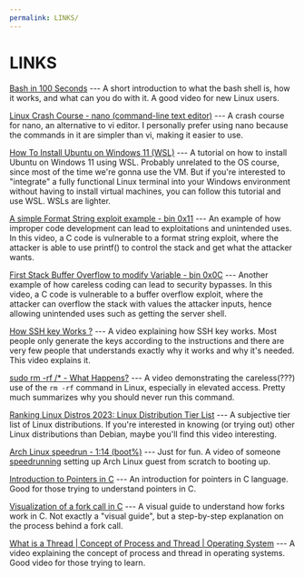 ```yaml
---
permalink: LINKS/
---
```


# LINKS

[Bash in 100 Seconds](https://www.youtube.com/watch?v=I4EWvMFj37g) ---
A short introduction to what the bash shell is, how it works, and what can you do with it. A good video for new Linux users.

[Linux Crash Course - nano (command-line text editor)](https://www.youtube.com/watch?v=DLeATFgGM-A) ---
A crash course for nano, an alternative to vi editor. I personally prefer using nano because the commands in it are simpler than vi, making it easier to use.

[How To Install Ubuntu on Windows 11 (WSL)](https://www.youtube.com/watch?v=wjbbl0TTMeo) ---
A tutorial on how to install Ubuntu on Windows 11 using WSL. Probably unrelated to the OS course, since most of the time we're gonna use the VM. But if you're interested to "integrate" a fully functional Linux terminal into your Windows environment without having to install virtual machines, you can follow this tutorial and use WSL. WSLs are lighter.

[A simple Format String exploit example - bin 0x11](https://www.youtube.com/watch?v=0WvrSfcdq1I) ---
An example of how improper code development can lead to exploitations and unintended uses. In this video, a C code is vulnerable to a format string exploit, where the attacker is able to use printf() to control the stack and get what the attacker wants.

[First Stack Buffer Overflow to modify Variable - bin 0x0C](https://www.youtube.com/watch?v=T03idxny9jE) ---
Another example of how careless coding can lead to security bypasses. In this video, a C code is vulnerable to a buffer overflow exploit, where the attacker can overflow the stack with values the attacker inputs, hence allowing unintended uses such as getting the server shell.

[How SSH key Works ?](https://www.youtube.com/watch?v=y2SWzw9D4RA) ---
A video explaining how SSH key works. Most people only generate the keys according to the instructions and there are very few people that understands exactly why it works and why it's needed. This video explains it.

[sudo rm -rf /* - What Happens?](https://www.youtube.com/watch?v=sonKLFb_-d0) ---
A video demonstrating the careless(???) use of the `rm -rf` command in Linux, especially in elevated access. Pretty much summarizes why you should never run this command.

[Ranking Linux Distros 2023: Linux Distribution Tier List](https://www.youtube.com/watch?v=oLN3hddLgF4) ---
A subjective tier list of Linux distributions. If you're interested in knowing (or trying out) other Linux distributions than Debian, maybe you'll find this video interesting.

[Arch Linux speedrun - 1:14 (boot%)](https://www.youtube.com/watch?v=8utpbbdj0LQ) ---
Just for fun. A video of someone [speedrunning](https://en.wikipedia.org/wiki/Speedrunning) setting up Arch Linux guest from scratch to booting up.

[Introduction to Pointers in C](https://www.youtube.com/watch?v=f2i0CnUOniA&pp=ygUYdW5kZXJzdGFuZGluZyBjIHBvaW50ZXJz) ---
An introduction for pointers in C language. Good for those trying to understand pointers in C.

[Visualization of a fork call in C](https://youtu.be/QD9YKSg3wCc?si=PZRtjlQ2VZ7FC1x2) ---
A visual guide to understand how forks work in C. Not exactly a "visual guide", but a step-by-step explanation on the process behind a fork call.

[What is a Thread | Concept of Process and Thread | Operating System](https://www.youtube.com/watch?v=RDr7xCunN80) ---
A video explaining the concept of process and thread in operating systems. Good video for those trying to learn.
